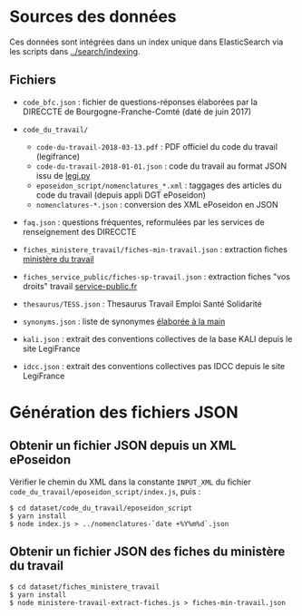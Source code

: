# Sources des données

Ces données sont intégrées dans un index unique dans ElasticSearch via les scripts dans [../search/indexing](../search/indexing).

## Fichiers

- `code_bfc.json` : fichier de questions-réponses élaborées par la DIRECCTE de Bourgogne-Franche-Comté (daté de juin 2017)

- `code_du_travail/`

  - `code-du-travail-2018-03-13.pdf` : PDF officiel du code du travail (legifrance)
  - `code-du-travail-2018-01-01.json` : code du travail au format JSON issu de [legi.py](https://github.com/Legilibre/legi.py)
  - `eposeidon_script/nomenclatures_*.xml` : taggages des articles du code du travail (depuis appli DGT ePoseidon)
  - `nomenclatures-*.json` : conversion des XML ePoseidon en JSON

- `faq.json` : questions fréquentes, reformulées par les services de renseignement des DIRECCTE

- `fiches_ministere_travail/fiches-min-travail.json` : extraction fiches [ministère du travail](http://travail-emploi.gouv.fr/mot/fiches-pratiques-du-droit-du-travail?max_articles=400)

- `fiches_service_public/fiches-sp-travail.json` : extraction fiches "vos droits" travail [service-public.fr](https://www.data.gouv.fr/fr/datasets/service-public-fr-guide-vos-droits-et-demarches-particuliers/)

- `thesaurus/TESS.json` : Thesaurus Travail Emploi Santé Solidarité

- `synonyms.json` : liste de synonymes [élaborée à la main](https://github.com/SocialGouv/code-du-travail-explorer/issues/56)

- `kali.json` : extrait des conventions collectives de la base KALI depuis le site LegiFrance

- `idcc.json` : extrait des conventions collectives pas IDCC depuis le site LegiFrance

# Génération des fichiers JSON

## Obtenir un fichier JSON depuis un XML ePoseidon

Vérifier le chemin du XML dans la constante `INPUT_XML` du fichier `code_du_travail/eposeidon_script/index.js`, puis :

```
$ cd dataset/code_du_travail/eposeidon_script
$ yarn install
$ node index.js > ../nomenclatures-`date +%Y%m%d`.json
```

## Obtenir un fichier JSON des fiches du ministère du travail

```
$ cd dataset/fiches_ministere_travail
$ yarn install
$ node ministere-travail-extract-fiches.js > fiches-min-travail.json
```
